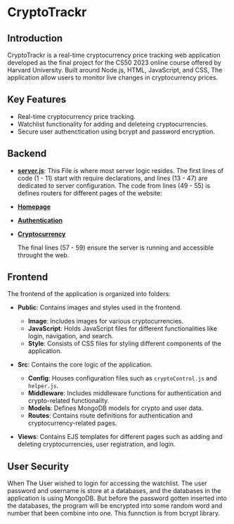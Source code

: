 # CryptoTrackr

## Introduction

CryptoTrackr is a real-time cryptocurrency price tracking web application developed as the final project for the CS50 2023 online course offered by Harvard University. Built around Node.js, HTML, JavaScript, and CSS, The application allow users to monitor live changes in cryptocurrency prices.

## Key Features

- Real-time cryptocurrency price tracking.
- Watchlist functionality for adding and deleteing cryptocurrencies.
- Secure user authenctication using bcrypt and password encryption.

## Backend

- **[server.js](./server.js)**: This File is where most server logic resides. The first lines of code (1 - 11) start with require declarations, and lines (13 - 47) are dedicated to server configuration. The code from lines (49 - 55) is defines routers for different pages of the website:

- **[Homepage](./src/routes/index.js)**
- **[Authentication](./src/routes/auth.js)**
- **[Cryptocurrency](./src/routes/crypto.js)**

  The final lines (57 - 59) ensure the server is running and accessible throught the web.

## Frontend

The frontend of the application is organized into folders:

- **Public**: Contains images and styles used in the frontend.

  - **Image**: Includes images for various cryptocurrencies.
  - **JavaScript**: Holds JavaScript files for different functionalities like login, navigation, and search.
  - **Style**: Consists of CSS files for styling different components of the application.

- **Src**: Contains the core logic of the application.

  - **Config**: Houses configuration files such as `cryptoControl.js` and `helper.js`.
  - **Middleware**: Includes middleware functions for authentication and crypto-related functionality.
  - **Models**: Defines MongoDB models for crypto and user data.
  - **Routes**: Contains route definitions for authentication and cryptocurrency-related pages.

- **Views**: Contains EJS templates for different pages such as adding and deleting cryptocurrencies, user registration, and login.

## User Security

When The User wished to login for accessing the watchlist. The user password and username is store at a databases, and the databases in the application is using MongoDB. But before the password gotten inserted into the databases, the program will be encrypted into some random word and number that been combine into one. This funnction is from bcrypt library.
